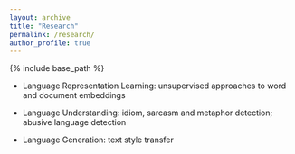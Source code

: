 ```yaml
---
layout: archive
title: "Research"
permalink: /research/
author_profile: true
---
```


{% include base_path %}

* Language Representation Learning: unsupervised approaches to word and document embeddings

* Language Understanding: idiom, sarcasm and metaphor detection; abusive language detection

* Language Generation: text style transfer

